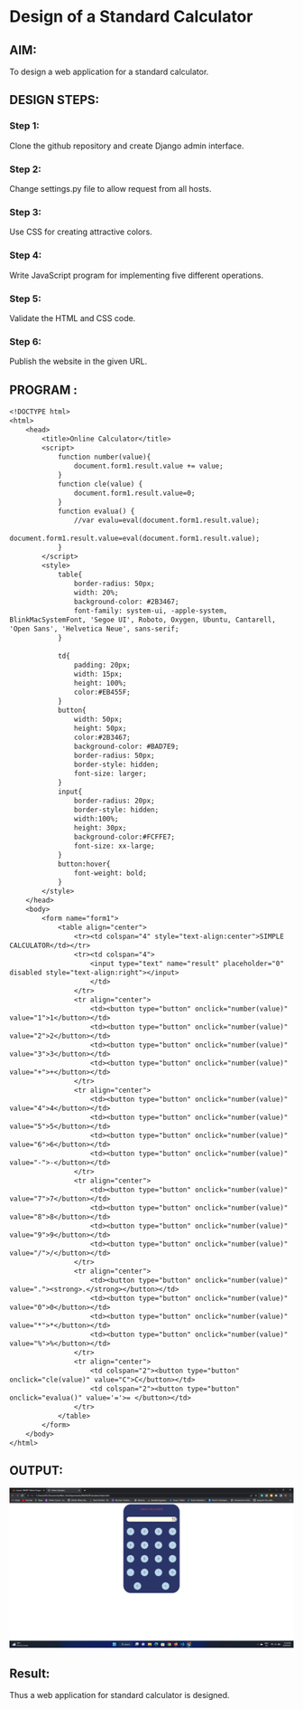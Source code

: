 # Design of a Standard Calculator

## AIM:

To design a web application for a standard calculator.

## DESIGN STEPS:

### Step 1:
Clone the github repository and create Django admin interface.
### Step 2:
Change settings.py file to allow request from all hosts.
### Step 3:
Use CSS for creating attractive colors.
### Step 4:
Write JavaScript program for implementing five different operations.
### Step 5:
Validate the HTML and CSS code.
### Step 6:
Publish the website in the given URL.

## PROGRAM :
```
<!DOCTYPE html>
<html>
	<head>
		<title>Online Calculator</title>
		<script>
			function number(value){
				document.form1.result.value += value;
			}
			function cle(value) {
				document.form1.result.value=0;
			}
			function evalua() {
				//var evalu=eval(document.form1.result.value);
				document.form1.result.value=eval(document.form1.result.value);
			}
		</script>
		<style>
			table{
                border-radius: 50px;
				width: 20%;
                background-color: #2B3467;
                font-family: system-ui, -apple-system, BlinkMacSystemFont, 'Segoe UI', Roboto, Oxygen, Ubuntu, Cantarell, 'Open Sans', 'Helvetica Neue', sans-serif;
			}
			
			td{
				padding: 20px;
				width: 15px;
				height: 100%;
				color:#EB455F;
			}
			button{
				width: 50px;
				height: 50px;
				color:#2B3467;
                background-color: #BAD7E9;
				border-radius: 50px;
                border-style: hidden;
                font-size: larger;
			}
			input{
                border-radius: 20px;
                border-style: hidden;
				width:100%;
				height: 30px;
				background-color:#FCFFE7;
                font-size: xx-large;
			}
			button:hover{
				font-weight: bold;
			}
		</style>
	</head>
	<body>
		<form name="form1">
			<table align="center">
				<tr><td colspan="4" style="text-align:center">SIMPLE CALCULATOR</td></tr>
				<tr><td colspan="4">
					<input type="text" name="result" placeholder="0" disabled style="text-align:right"></input>
					</td>
				</tr>
				<tr align="center">
					<td><button type="button" onclick="number(value)" value="1">1</button></td>
					<td><button type="button" onclick="number(value)" value="2">2</button></td>
					<td><button type="button" onclick="number(value)" value="3">3</button></td>
					<td><button type="button" onclick="number(value)" value="+">+</button></td>
				</tr>
				<tr align="center">
					<td><button type="button" onclick="number(value)" value="4">4</button></td>
					<td><button type="button" onclick="number(value)" value="5">5</button></td>
					<td><button type="button" onclick="number(value)" value="6">6</button></td>
					<td><button type="button" onclick="number(value)" value="-">-</button></td>
				</tr>
				<tr align="center">
					<td><button type="button" onclick="number(value)" value="7">7</button></td>
					<td><button type="button" onclick="number(value)" value="8">8</button></td>
					<td><button type="button" onclick="number(value)" value="9">9</button></td>
					<td><button type="button" onclick="number(value)" value="/">/</button></td>
				</tr>
				<tr align="center">
					<td><button type="button" onclick="number(value)" value="."><strong>.</strong></button></td>
					<td><button type="button" onclick="number(value)" value="0">0</button></td>
					<td><button type="button" onclick="number(value)" value="*">*</button></td>
					<td><button type="button" onclick="number(value)" value="%">%</button></td>
				</tr>
				<tr align="center">
					<td colspan="2"><button type="button" onclick="cle(value)" value="C">C</button></td>
					<td colspan="2"><button type="button" onclick="evalua()" value='='>= </button></td>
				</tr>
			</table>
		</form>
	</body>
</html>
```
## OUTPUT:
![](scal_output.png)
## Result:
Thus a web application for standard calculator is designed.

